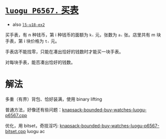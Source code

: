 # [`luogu P6567.` 买表](https://www.luogu.com.cn/problem/P6567)

- also [`l5-u18-ex2`](https://oj.youdao.com/course/37/288/1#/1/14367)

买手表，有 n 种钱币，第 i 种钱币的面额为 `kᵢ` 元，张数为 `aᵢ` 张。店里共有 m 块手表，第 i 块价格为 `tᵢ` 元。

手表店不能找零，只能在凑出恰好的钱数时才能买一块手表。

对每块手表，能否凑出恰好的钱数。

# 解法

多重（有界）背包、恰好装满，使用 binary lifting

普通方法，好像还有些问题：[knapsack-bounded-buy-watches-luogu-p6567.cpp](code/knapsack-bounded-buy-watches-luogu-p6567.cpp)

优化，用 bitset，奇技淫巧: [knapsack-bounded-buy-watches-luogu-p6567-bitset.cpp](code/knapsack-bounded-buy-watches-luogu-p6567-bitset.cpp) luogu ac

